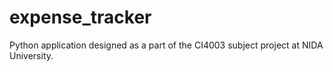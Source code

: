 # expense_tracker
Python application designed as a part of the CI4003 subject project at NIDA University.
